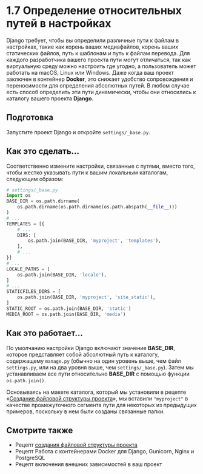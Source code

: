 # 1.7 Определение относительных путей в настройках

Django требует, чтобы вы определили различные пути к файлам в настройках, такие как корень ваших медиафайлов, корень ваших статических файлов, путь к шаблонам и путь к файлам перевода. Для каждого разработчика вашего проекта пути могут отличаться, так как виртуальную среду можно настроить где угодно, а пользователь может работать на macOS, Linux или Windows. Даже когда ваш проект заключен в контейнер **Docker**, это снижает удобство сопровождения и переносимости для определения абсолютных путей. В любом случае есть способ определить эти пути динамически, чтобы они относились к каталогу вашего проекта **Django**.

## Подготовка

Запустите проект Django и откройте `settings/_base.py`.

## Как это сделать...

Соответственно измените настройки, связанные с путями, вместо того, чтобы жестко указывать пути к вашим локальным каталогам, следующим образом:

```python
# settings/_base.py
import os
BASE_DIR = os.path.dirname(
    os.path.dirname(os.path.dirname(os.path.abspath(__file__)))
)
# ...
TEMPLATES = [{
    # ...
    DIRS: [
        os.path.join(BASE_DIR, 'myproject', 'templates'),
    ],
    # ...
}]
# ...
LOCALE_PATHS = [
    os.path.join(BASE_DIR, 'locale'),
]
# ...
STATICFILES_DIRS = [
    os.path.join(BASE_DIR, 'myproject', 'site_static'),
]
STATIC_ROOT = os.path.join(BASE_DIR, 'static')
MEDIA_ROOT = os.path.join(BASE_DIR, 'media')
```

## Как это работает...

По умолчанию настройки Django включают значение **BASE\_DIR**, которое представляет собой абсолютный путь к каталогу, содержащему `manage.py` (обычно на один уровень выше, чем файл `settings.py`, или на два уровня выше, чем `settings/_base.py`). Затем мы устанавливаем все пути относительно **BASE\_DIR** с помощью функции `os.path.join()`.

Основываясь на макете каталога, который мы установили в рецепте «[Создание файловой структуры проекта](1.4-sozdanie-failovoi-struktury-proekta.md)», мы вставили `"myproject"` в качестве промежуточного сегмента пути для некоторых из предыдущих примеров, поскольку в нем были созданы связанные папки.

## Смотрите также

* Рецепт [создания файловой структуры проекта](1.4-sozdanie-failovoi-struktury-proekta.md)
* Рецепт Работа с контейнерами Docker для Django, Gunicorn, Nginx и PostgreSQL
* Рецепт включения внешних зависимостей в ваш проект
